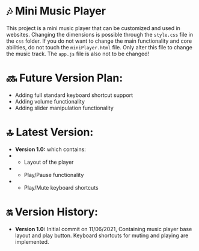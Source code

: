 # &#127926; Mini Music Player
This project is a mini music player that can be customized and used in websites. Changing the dimensions is possible through the `style.css` file in the `css` folder. If you do not want to change the main functionality and core abilities, do not touch the `miniPlayer.html` file. Only alter this file to change the music track. The `app.js` file is also not to be changed!
# &#128284; Future Version Plan:
- Adding full standard keyboard shortcut support
- Adding volume functionality
- Adding slider manipulation functionality
# &#128285; Latest Version:
- **Version 1.0:** which contains:
- - Layout of the player
- - Play/Pause functionality
- - Play/Mute keyboard shortcuts
# &#128283; Version History:
- **Version 1.0:** Initial commit on 11/06/2021, Containing music player base layout and play button. Keyboard shortcuts for muting and playing are implemented.

